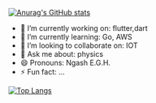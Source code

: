 



[![Anurag's GitHub stats](https://github-readme-stats.vercel.app/api?username=Genialngash&count_private=true&theme=dracula&show_icons=true)](https://github.com/anuraghazra/github-readme-stats)

- 🔭 I’m currently working on: flutter,dart
- 🌱 I’m currently learning:  Go, AWS
- 👯 I’m looking to collaborate on: IOT
- 💬 Ask me about: physics
- 😄 Pronouns: Ngash E.G.H.
- ⚡ Fun fact: ... 

[![Top Langs](https://github-readme-stats.vercel.app/api/top-langs/?username=Genialngash&langs_count=8&layout=compact)](https://github.com/anuraghazra/github-readme-stats)

